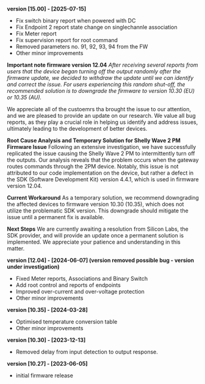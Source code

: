 **version [15.00] - [2025-07-15]**
- Fix switch binary report when powered with DC
- Fix Endpoint 2 report state change on singlechannle association
- Fix Meter report 
- Fix supervision report for root command
- Removed parameters no. 91, 92, 93, 94 from the FW
- Other minor improvements

**Important note firmware version 12.04**
*After receiving several reports from users that the device began turning off the output randomly after the firmware update, we decided to withdraw the update until we can identify and correct the issue. For users experiencing this random shut-off, the recommended solution is to downgrade the firmware to version 10.30 (EU) or 10.35 (AU).*

We appreciate all of the custoemrs tha brought the issue to our attention, and we are pleased to provide an update on our research. We value all bug reports, as they play a crucial role in helping us identify and address issues, ultimately leading to the development of better devices.

**Root Cause Analysis and Temporary Solution for Shelly Wave 2 PM Firmware Issue**
Following an extensive investigation, we have successfully replicated the issue causing the Shelly Wave 2 PM to intermittently turn off the outputs. Our analysis reveals that the problem occurs when the gateway routes commands through the 2PM device. Notably, this issue is not attributed to our code implementation on the device, but rather a defect in the SDK (Software Development Kit) version 4.4.1, which is used in firmware version 12.04.

**Current Workaround**
As a temporary solution, we recommend downgrading the affected devices to firmware version 10.30 (10.35), which does not utilize the problematic SDK version. This downgrade should mitigate the issue until a permanent fix is available.

**Next Steps**
We are currently awaiting a resolution from Silicon Labs, the SDK provider, and will provide an update once a permanent solution is implemented. We appreciate your patience and understanding in this matter.

**version [12.04] - [2024-06-07] (version removed possible bug - version under investigation)**
- Fixed Meter reports, Associations and Binary Switch
- Add root control and reports of endpoints
- Improved over-current and over-voltage protection
- Other minor improvements

**version [10.35] - [2024-03-28]**
- Optimised temperature conversion table
- Other minor improvements

**version [10.30] - [2023-12-13]**
- Removed delay from input detection to output response.

**version [10.27] - [2023-06-05]**
- initial firmware release

